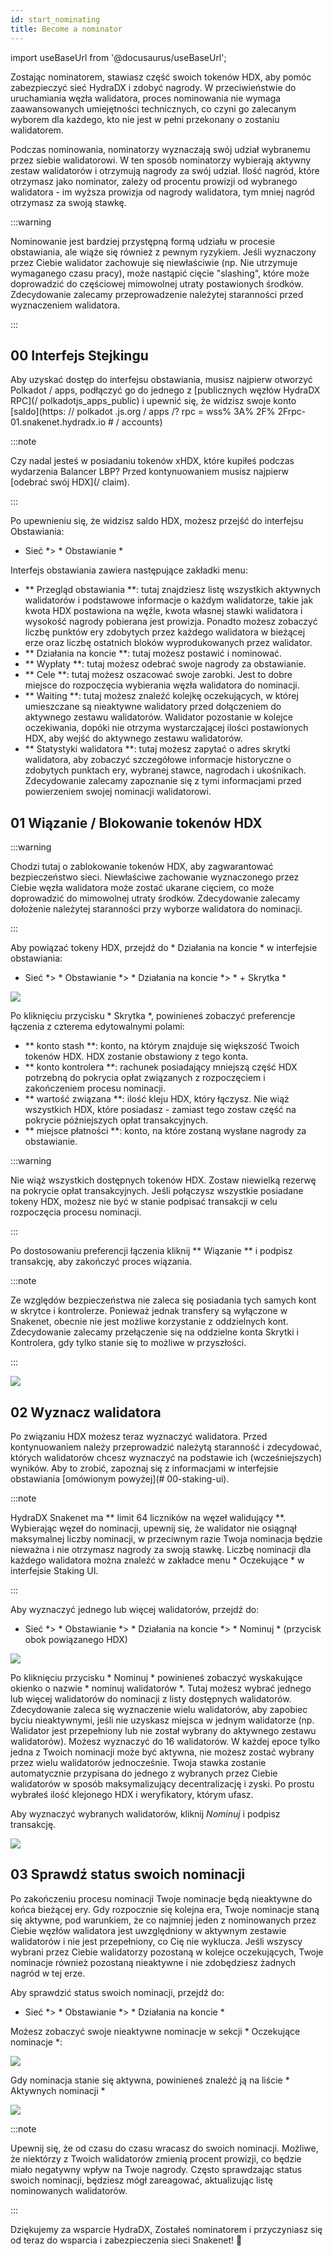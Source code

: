 ```yaml
---
id: start_nominating
title: Become a nominator
---
```


import useBaseUrl from '@docusaurus/useBaseUrl';

Zostając nominatorem, stawiasz część swoich tokenów HDX, aby pomóc zabezpieczyć sieć HydraDX i zdobyć nagrody. W przeciwieństwie do uruchamiania węzła walidatora, proces nominowania nie wymaga zaawansowanych umiejętności technicznych, co czyni go zalecanym wyborem dla każdego, kto nie jest w pełni przekonany o zostaniu walidatorem.

Podczas nominowania, nominatorzy wyznaczają swój udział wybranemu przez siebie walidatorowi. W ten sposób nominatorzy wybierają aktywny zestaw walidatorów i otrzymują nagrody za swój udział. Ilość nagród, które otrzymasz jako nominator, zależy od procentu prowizji od wybranego walidatora - im wyższa prowizja od nagrody walidatora, tym mniej nagród otrzymasz za swoją stawkę.

:::warning

Nominowanie jest bardziej przystępną formą udziału w procesie obstawiania, ale wiąże się również z pewnym ryzykiem. Jeśli wyznaczony przez Ciebie walidator zachowuje się niewłaściwie (np. Nie utrzymuje wymaganego czasu pracy), może nastąpić cięcie "slashing", które może doprowadzić do częściowej mimowolnej utraty postawionych środków. Zdecydowanie zalecamy przeprowadzenie należytej staranności przed wyznaczeniem walidatora.

:::

## 00 Interfejs Stejkingu

Aby uzyskać dostęp do interfejsu obstawiania, musisz najpierw otworzyć Polkadot / apps, podłączyć go do jednego z [publicznych węzłów HydraDX RPC](/ polkadotjs_apps_public) i upewnić się, że widzisz swoje konto [saldo](https: // polkadot .js.org / apps /? rpc = wss% 3A% 2F% 2Frpc-01.snakenet.hydradx.io # / accounts)

:::note

Czy nadal jesteś w posiadaniu tokenów xHDX, które kupiłeś podczas wydarzenia Balancer LBP? Przed kontynuowaniem musisz najpierw [odebrać swój HDX](/ claim).

:::

Po upewnieniu się, że widzisz saldo HDX, możesz przejść do interfejsu Obstawiania:

* Sieć *> * Obstawianie *

Interfejs obstawiania zawiera następujące zakładki menu:

* ** Przegląd obstawiania **: tutaj znajdziesz listę wszystkich aktywnych walidatorów i podstawowe informacje o każdym walidatorze, takie jak kwota HDX postawiona na węźle, kwota własnej stawki walidatora i wysokość nagrody pobierana jest prowizja. Ponadto możesz zobaczyć liczbę punktów ery zdobytych przez każdego walidatora w bieżącej erze oraz liczbę ostatnich bloków wyprodukowanych przez walidator.
* ** Działania na koncie **: tutaj możesz postawić i nominować.
* ** Wypłaty **: tutaj możesz odebrać swoje nagrody za obstawianie.
* ** Cele **: tutaj możesz oszacować swoje zarobki. Jest to dobre miejsce do rozpoczęcia wybierania węzła walidatora do nominacji.
* ** Waiting **: tutaj możesz znaleźć kolejkę oczekujących, w której umieszczane są nieaktywne walidatory przed dołączeniem do aktywnego zestawu walidatorów. Walidator pozostanie w kolejce oczekiwania, dopóki nie otrzyma wystarczającej ilości postawionych HDX, aby wejść do aktywnego zestawu walidatorów.
* ** Statystyki walidatora **: tutaj możesz zapytać o adres skrytki walidatora, aby zobaczyć szczegółowe informacje historyczne o zdobytych punktach ery, wybranej stawce, nagrodach i ukośnikach. Zdecydowanie zalecamy zapoznanie się z tymi informacjami przed powierzeniem swojej nominacji walidatorowi.

## 01 Wiązanie / Blokowanie tokenów HDX

:::warning

Chodzi tutaj o zablokowanie tokenów HDX, aby zagwarantować bezpieczeństwo sieci. Niewłaściwe zachowanie wyznaczonego przez Ciebie węzła walidatora może zostać ukarane cięciem, co może doprowadzić do mimowolnej utraty środków. Zdecydowanie zalecamy dołożenie należytej staranności przy wyborze walidatora do nominacji.

:::

Aby powiązać tokeny HDX, przejdź do * Działania na koncie * w interfejsie obstawiania:

* Sieć *> * Obstawianie *> * Działania na koncie *> * + Skrytka *

<div style = {{textAlign: 'center'}}>
  <img src = {useBaseUrl ('/ nominator-guide / bond-hdx-1.png')} />
</div>

Po kliknięciu przycisku * Skrytka *, powinieneś zobaczyć preferencje łączenia z czterema edytowalnymi polami:
* ** konto stash **: konto, na którym znajduje się większość Twoich tokenów HDX. HDX zostanie obstawiony z tego konta.
* ** konto kontrolera **: rachunek posiadający mniejszą część HDX potrzebną do pokrycia opłat związanych z rozpoczęciem i zakończeniem procesu nominacji.
* ** wartość związana **: ilość kleju HDX, który łączysz. Nie wiąż wszystkich HDX, które posiadasz - zamiast tego zostaw część na pokrycie późniejszych opłat transakcyjnych.
* ** miejsce płatności **: konto, na które zostaną wysłane nagrody za obstawianie.

:::warning

Nie wiąż wszystkich dostępnych tokenów HDX. Zostaw niewielką rezerwę na pokrycie opłat transakcyjnych. Jeśli połączysz wszystkie posiadane tokeny HDX, możesz nie być w stanie podpisać transakcji w celu rozpoczęcia procesu nominacji.

:::

Po dostosowaniu preferencji łączenia kliknij ** Wiązanie ** i podpisz transakcję, aby zakończyć proces wiązania.

:::note

Ze względów bezpieczeństwa nie zaleca się posiadania tych samych kont w skrytce i kontrolerze. Ponieważ jednak transfery są wyłączone w Snakenet, obecnie nie jest możliwe korzystanie z oddzielnych kont. Zdecydowanie zalecamy przełączenie się na oddzielne konta Skrytki i Kontrolera, gdy tylko stanie się to możliwe w przyszłości.

:::

<div style = {{textAlign: 'center'}}>
  <img src = {useBaseUrl ('/ nominator-guide / bond-hdx-2.png')} />
</div>

## 02 Wyznacz walidatora

Po związaniu HDX możesz teraz wyznaczyć walidatora. Przed kontynuowaniem należy przeprowadzić należytą staranność i zdecydować, których walidatorów chcesz wyznaczyć na podstawie ich (wcześniejszych) wyników. Aby to zrobić, zapoznaj się z informacjami w interfejsie obstawiania [omówionym powyżej](# 00-staking-ui).

:::note

HydraDX Snakenet ma ** limit 64 liczników na węzeł walidujący **. Wybierając węzeł do nominacji, upewnij się, że walidator nie osiągnął maksymalnej liczby nominacji, w przeciwnym razie Twoja nominacja będzie nieważna i nie otrzymasz nagrody za swoją stawkę. Liczbę nominacji dla każdego walidatora można znaleźć w zakładce menu * Oczekujące * w interfejsie Staking UI.

:::

Aby wyznaczyć jednego lub więcej walidatorów, przejdź do:

* Sieć *> * Obstawianie *> * Działania na koncie *> * Nominuj * (przycisk obok powiązanego HDX)

<div style = {{textAlign: 'center'}}>
  <img src = {useBaseUrl ('/ nominator-guide / nominate-validator-1.png')} />
</div>

Po kliknięciu przycisku * Nominuj * powinieneś zobaczyć wyskakujące okienko o nazwie * nominuj walidatorów *. Tutaj możesz wybrać jednego lub więcej walidatorów do nominacji z listy dostępnych walidatorów. Zdecydowanie zaleca się wyznaczenie wielu walidatorów, aby zapobiec byciu nieaktywnymi, jeśli nie uzyskasz miejsca w jednym walidatorze (np. Walidator jest przepełniony lub nie został wybrany do aktywnego zestawu walidatorów). Możesz wyznaczyć do 16 walidatorów. W każdej epoce tylko jedna z Twoich nominacji może być aktywna, nie możesz zostać wybrany przez wielu walidatorów jednocześnie. Twoja stawka zostanie automatycznie przypisana do jednego z wybranych przez Ciebie walidatorów w sposób maksymalizujący decentralizację i zyski. Po prostu wybrałeś ilość klejonego HDX i weryfikatory, którym ufasz.

Aby wyznaczyć wybranych walidatorów, kliknij _Nominuj_ i podpisz transakcję.

<div style = {{textAlign: 'center'}}>
  <img src = {useBaseUrl ('/ nominator-guide / nominate-validator-2.png')} />
</div>


## 03 Sprawdź status swoich nominacji

Po zakończeniu procesu nominacji Twoje nominacje będą nieaktywne do końca bieżącej ery. Gdy rozpocznie się kolejna era, Twoje nominacje staną się aktywne, pod warunkiem, że co najmniej jeden z nominowanych przez Ciebie węzłów walidatora jest uwzględniony w aktywnym zestawie walidatorów i nie jest przepełniony, co Cię nie wyklucza. Jeśli wszyscy wybrani przez Ciebie walidatorzy pozostaną w kolejce oczekujących, Twoje nominacje również pozostaną nieaktywne i nie zdobędziesz żadnych nagród w tej erze.

Aby sprawdzić status swoich nominacji, przejdź do:

* Sieć *> * Obstawianie *> * Działania na koncie *

Możesz zobaczyć swoje nieaktywne nominacje w sekcji * Oczekujące nominacje *:

<div style = {{textAlign: 'center'}}>
  <img src = {useBaseUrl ('/ nominator-guide / nominate-validator-3.png')} />
</div>

Gdy nominacja stanie się aktywna, powinieneś znaleźć ją na liście * Aktywnych nominacji *

<div style = {{textAlign: 'center'}}>
  <img src = {useBaseUrl ('/ nominator-guide / nominate-validator-4.png')} />
</div>

:::note

Upewnij się, że od czasu do czasu wracasz do swoich nominacji. Możliwe, że niektórzy z Twoich walidatorów zmienią procent prowizji, co będzie miało negatywny wpływ na Twoje nagrody. Często sprawdzając status swoich nominacji, będziesz mógł zareagować, aktualizując listę nominowanych walidatorów.

:::

Dziękujemy za wsparcie HydraDX, Zostałeś nominatorem i przyczyniasz się od teraz do wsparcia i zabezpieczenia sieci Snakenet! 🎉
